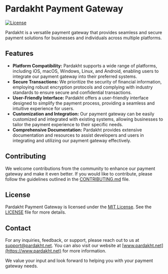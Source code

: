# Pardakht Payment Gateway

[![License](https://img.shields.io/badge/license-MIT-blue.svg)](https://opensource.org/licenses/MIT)

Pardakht is a versatile payment gateway that provides seamless and secure payment solutions for businesses and individuals across multiple platforms.

## Features

- **Platform Compatibility:** Pardakht supports a wide range of platforms, including iOS, macOS, Windows, Linux, and Android, enabling users to integrate our payment gateway into their preferred systems.
- **Secure Transactions:** We prioritize the security of financial information, employing robust encryption protocols and complying with industry standards to ensure secure and confidential transactions.
- **User-Friendly Interface:** Pardakht offers a user-friendly interface designed to simplify the payment process, providing a seamless and intuitive experience for users.
- **Customization and Integration:** Our payment gateway can be easily customized and integrated with existing systems, allowing businesses to tailor the payment experience to their specific needs.
- **Comprehensive Documentation:** Pardakht provides extensive documentation and resources to assist developers and users in integrating and utilizing our payment gateway effectively.


## Contributing

We welcome contributions from the community to enhance our payment gateway and make it even better. If you would like to contribute, please follow the guidelines outlined in the [CONTRIBUTING.md](https://github.com/thepardakht/.github/blob/main/profile/CONTRIBUTING.md) file.

## License

Pardakht Payment Gateway is licensed under the [MIT License](https://opensource.org/licenses/MIT). See the [LICENSE](https://github.com/thepardakht/.github/blame/main/LICENSE) file for more details.

## Contact

For any inquiries, feedback, or support, please reach out to us at [support@pardakht.net](mailto:support@pardakht.net). You can also visit our website at [www.pardakht.net](https://www.pardakht.net) for more information.

We value your input and look forward to helping you with your payment gateway needs.
